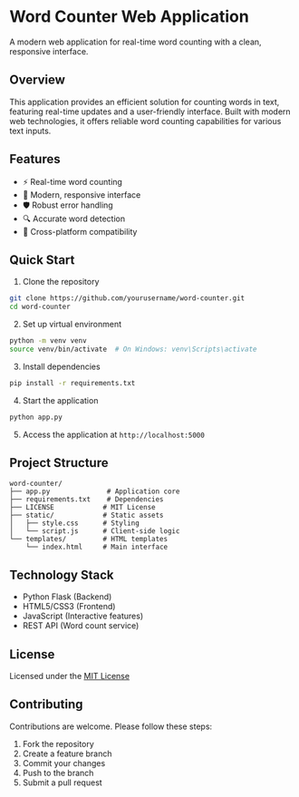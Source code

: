 # Word Counter Web Application

A modern web application for real-time word counting with a clean, responsive interface.

## Overview
This application provides an efficient solution for counting words in text, featuring real-time updates and a user-friendly interface. Built with modern web technologies, it offers reliable word counting capabilities for various text inputs.

## Features
- ⚡ Real-time word counting
- 🎨 Modern, responsive interface
- 🛡️ Robust error handling
- 🔍 Accurate word detection
- 📱 Cross-platform compatibility

## Quick Start

1. Clone the repository
```bash
git clone https://github.com/yourusername/word-counter.git
cd word-counter
```

2. Set up virtual environment
```bash
python -m venv venv
source venv/bin/activate  # On Windows: venv\Scripts\activate
```

3. Install dependencies
```bash
pip install -r requirements.txt
```

4. Start the application
```bash
python app.py
```

5. Access the application at `http://localhost:5000`

## Project Structure
```
word-counter/
├── app.py              # Application core
├── requirements.txt    # Dependencies
├── LICENSE            # MIT License
├── static/            # Static assets
│   ├── style.css      # Styling
│   └── script.js      # Client-side logic
└── templates/         # HTML templates
    └── index.html     # Main interface
```

## Technology Stack
- Python Flask (Backend)
- HTML5/CSS3 (Frontend)
- JavaScript (Interactive features)
- REST API (Word count service)

## License
Licensed under the [MIT License](LICENSE)

## Contributing
Contributions are welcome. Please follow these steps:
1. Fork the repository
2. Create a feature branch
3. Commit your changes
4. Push to the branch
5. Submit a pull request

